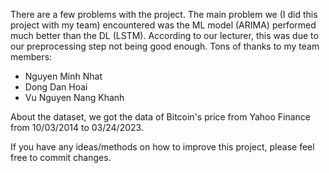 There are a few problems with the project. 
The main problem we (I did this project with my team) encountered was the ML model (ARIMA) performed much better than the DL (LSTM).
According to our lecturer, this was due to our preprocessing step not being good enough. 
Tons of thanks to my team members:
- Nguyen Minh Nhat
- Dong Dan Hoai
- Vu Nguyen Nang Khanh

About the dataset, we got the data of Bitcoin's price from Yahoo Finance from 10/03/2014 to 03/24/2023.

If you have any ideas/methods on how to improve this project, please feel free to commit changes.
